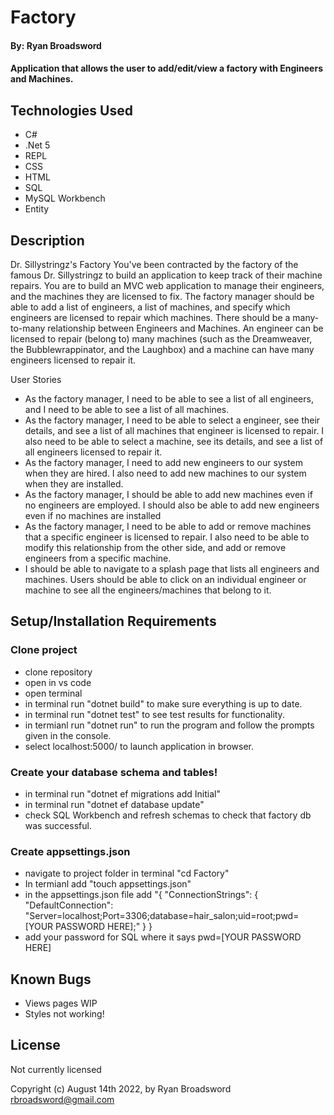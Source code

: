 # Factory

#### By: Ryan Broadsword

#### Application that allows the user to add/edit/view a factory with Engineers and Machines. 

## Technologies Used

* C#
* .Net 5
* REPL
* CSS
* HTML
* SQL
* MySQL Workbench 
* Entity


## Description 

Dr. Sillystringz's Factory
You've been contracted by the factory of the famous Dr. Sillystringz to build an application to keep track of their machine repairs. You are to build an MVC web application to manage their engineers, and the machines they are licensed to fix. The factory manager should be able to add a list of engineers, a list of machines, and specify which engineers are licensed to repair which machines. There should be a many-to-many relationship between Engineers and Machines. An engineer can be licensed to repair (belong to) many machines (such as the Dreamweaver, the Bubblewrappinator, and the Laughbox) and a machine can have many engineers licensed to repair it.

User Stories
* As the factory manager, I need to be able to see a list of all engineers, and I need to be able to see a list of all machines.
* As the factory manager, I need to be able to select a engineer, see their details, and see a list of all machines that engineer is licensed to repair. I also need to be able to select a machine, see its details, and see a list of all engineers licensed to repair it.
* As the factory manager, I need to add new engineers to our system when they are hired. I also need to add new machines to our system when they are installed.
* As the factory manager, I should be able to add new machines even if no engineers are employed. I should also be able to add new engineers even if no machines are installed
* As the factory manager, I need to be able to add or remove machines that a specific engineer is licensed to repair. I also need to be able to modify this relationship from the other side, and add or remove engineers from a specific machine.
* I should be able to navigate to a splash page that lists all engineers and machines. Users should be able to click on an individual engineer or machine to see all the engineers/machines that belong to it.

## Setup/Installation Requirements

### Clone project
* clone repository
* open in vs code
* open terminal
* in terminal run "dotnet build" to make sure everything is up to date.
* in terminal run "dotnet test" to see test results for functionality. 
* in termianl run "dotnet run" to run the program and follow the prompts given in the console. 
* select localhost:5000/ to launch application in browser.

### Create your database schema and tables! 
* in terminal run "dotnet ef migrations add Initial"
* in terminal run "dotnet ef database update"
* check SQL Workbench and refresh schemas to check that factory db was successful. 

### Create appsettings.json
* navigate to project folder in terminal "cd Factory"
* In termianl add "touch appsettings.json" 
* in the appsettings.json file add "{
  "ConnectionStrings": {
      "DefaultConnection": "Server=localhost;Port=3306;database=hair_salon;uid=root;pwd=[YOUR PASSWORD HERE];"
  }
}
* add your password for SQL where it says pwd=[YOUR PASSWORD HERE] 


## Known Bugs

* Views pages WIP
* Styles not working! 


## License

Not currently licensed 

Copyright (c) August 14th 2022, by Ryan Broadsword rbroadsword@gmail.com 